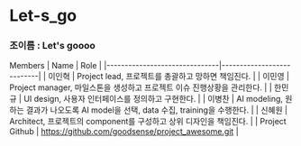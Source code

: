 # Let-s_go

### 조이름 : Let's goooo
Members
| Name           | Role |
|-------------------------------|---------------------------|
| 이인혁 | Project lead, 프로젝트를 총괄하고 망하면 책임진다. |
| 이민영 | Project manager, 마일스톤을 생성하고 프로젝트 이슈 진행상황을 관리한다. |
| 한민규 | UI design, 사용자 인터페이스를 정의하고 구현한다. |
| 이병찬 | AI modeling, 원하는 결과가 나오도록 AI model을 선택, data 수집, training을 수행한다. |
| 신혜원 | Architect, 프로젝트의 component를 구성하고 상위 디자인을 책임진다. |
| Project Github | https://github.com/goodsense/project_awesome.git |
